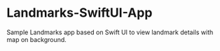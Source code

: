 # Landmarks-SwiftUI-App

Sample Landmarks app based on Swift UI to view landmark details with map on background.
